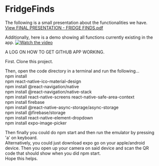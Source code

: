 # FridgeFinds

The following is a small presentation about the functionalities we have. <br/>
[View FINAL PRESENTATION - FRIDGE FINDS.pdf](FINAL%20PRESENTATION%20-%20FRIDGE%20FINDS.pdf)

Additionally, here is a demo showing all functions currently existing in the app.
[![Watch the video](https://img.youtube.com/vi/CkLVvpr9TEw/0.jpg)](https://www.youtube.com/watch?v=CkLVvpr9TEw)


A LOG ON HOW TO GET GITHUB APP WORKING.

First. Clone this project.

Then, open the code directory in a terminal and run the following...<br/>
npm install <br/>
npm react-native-ico-material-design <br/>
npm install @react-navigation/native <br/>
npm install @react-navigation/native-stack <br/>
npm install react-native-screens react-native-safe-area-context <br/>
npm install firebase <br/>
npm install @react-native-async-storage/async-storage <br/>
npm install @firebase/storage <br/>
npm install react-native-element-dropdown <br/>
npm install expo-image-picker <br/>

Then finally you could do npm start and then run the emulator by pressing 'a' on keyboard. <br/>
Alternatively, you could just download expo go on your apple/android device. Then you open up your camera on said device and scan the QR code that should show when you did npm start. <br/>
Hope this helps. <br/>
